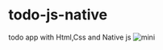 # todo-js-native
todo app with Html,Css and Native js
![mini](https://github.com/HamidEidy/todo-js-native/assets/148962898/d37e295a-547b-443c-bb06-2c14199beb74)
